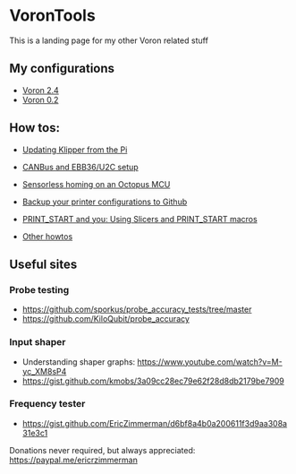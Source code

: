 # VoronTools

This is a landing page for my other Voron related stuff

## My configurations

- [Voron 2.4](https://github.com/EricZimmerman/Voron24)
- [Voron 0.2](https://github.com/EricZimmerman/Voron02)


## How tos:

- [Updating Klipper from the Pi](FlashKlipper.md)
- [CANBus and EBB36/U2C setup](EBB_CAN.md)
- [Sensorless homing on an Octopus MCU](Sensorless.md)

- [Backup your printer configurations to Github](https://docs.vorondesign.com/community/howto/EricZimmerman/BackupConfigToGithub.html)
- [PRINT_START and you: Using Slicers and PRINT_START macros](https://docs.vorondesign.com/community/howto/EricZimmerman/SlicerAndPrintStart.html)

- [Other howtos](HOWTO.md)

## Useful sites

### Probe testing
- https://github.com/sporkus/probe_accuracy_tests/tree/master
- https://github.com/KiloQubit/probe_accuracy

### Input shaper
- Understanding shaper graphs: https://www.youtube.com/watch?v=M-yc_XM8sP4
- https://gist.github.com/kmobs/3a09cc28ec79e62f28d8db2179be7909

### Frequency tester
- https://gist.github.com/EricZimmerman/d6bf8a4b0a200611f3d9aa308a31e3c1



Donations never required, but always appreciated: https://paypal.me/ericrzimmerman
